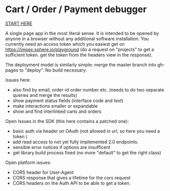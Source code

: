 
# Cart / Order / Payment debugger

[START HERE](https://nkuehn.github.io/commercetools-order-payment-debug/)

A single page app in the most literal sense. It is intended to be opened by anyone in a browser without any additional software installation. 
You currently need an access token which you easiest get on https://impex.sphere.io/playground (do a request on "projects" to get a sufficient token. get the token from the headers view in the response). 

The deployment model is similarly simple:  merge the master branch into gh-pages to "deploy". No build necessary. 

Issues here:
 - also find by email, order-id  order number etc.  (needs to do two separate queries and merge the results)
 - show payment status fields (interface code and text) 
 - make interactions smaller or expandable
 - show and find interlinked carts and orders

Open Issues in the SDK (this here contains a patched one):
 - basic auth via header on OAuth (not allowed in url, so here you need a token )
 - add read access to not yet fully implemented 2.0 endpoints. 
 - sensible error notices if options are insufficent
 - get library build process fixed (no more "default" to get the right class)

Open platform issues:
 - CORS header for User-Agent
 - CORS response that gives a lifetime for the cors request
 - CORS headers on the Auth API to be able to get a token. 


